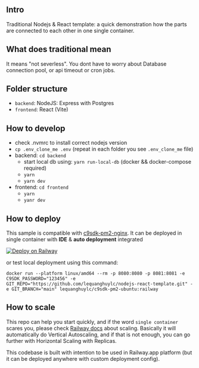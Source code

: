 ## Intro
Traditional Nodejs & React template: a quick demonstration how the parts are connected to each other in one single container.

## What does traditional mean
It means "not severless". You dont have to worry about Database connection pool, or api timeout or cron jobs.

## Folder structure
- `backend`: NodeJS: Express with Postgres
- `frontend`: React (Vite)

## How to develop
- check .nvmrc to install correct nodejs version
- `cp .env_clone_me .env` (repeat in each folder you see `.env_clone_me` file)
- backend: `cd backend`
  - start local db using: `yarn run-local-db` (docker && docker-compose required)
  - `yarn`
  - `yarn dev`
- frontend: `cd frontend`
  - `yarn`
  - `yanr dev`

## How to deploy

This sample is compatible with [c9sdk-pm2-nginx](https://github.com/lequanghuylc/c9sdk-pm2-nginx). It can be deployed in single container with **IDE** & **auto deployment** integrated

[![Deploy on Railway](https://railway.app/button.svg)](https://railway.app/template/EjubUu?referralCode=kmHOLH)

or test local deployment using this command:

```
docker run --platform linux/amd64 --rm -p 8080:8080 -p 8081:8081 -e C9SDK_PASSWORD="123456" -e GIT_REPO="https://github.com/lequanghuylc/nodejs-react-template.git" -e GIT_BRANCH="main" lequanghuylc/c9sdk-pm2-ubuntu:railway
```

## How to scale

This repo can help you start quickly, and if the word `single container` scares you, please check [Railway docs](https://docs.railway.com/reference/scaling) about scaling. Basically it will automatically do Vertical Autoscaling, and if that is not enough, you can go further with Horizontal Scaling with Replicas.

This codebase is built with intention to be used in Railway.app platform (but it can be deployed anywhere with custom deployment config).